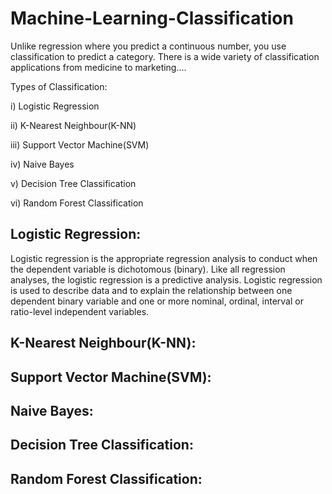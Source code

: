 # Machine-Learning-Classification

Unlike regression where you predict a continuous number, you use classification to predict a category. There is a wide variety of classification applications from medicine to marketing....

Types of Classification:

  i) Logistic Regression

 ii) K-Nearest Neighbour(K-NN)

iii) Support Vector Machine(SVM)

 iv) Naive Bayes

  v) Decision Tree Classification

 vi) Random Forest Classification


## Logistic Regression: 
Logistic regression is the appropriate regression analysis to conduct when the dependent variable is dichotomous (binary).  Like all regression analyses, the logistic regression is a predictive analysis.  Logistic regression is used to describe data and to explain the relationship between one dependent binary variable and one or more nominal, ordinal, interval or ratio-level independent variables.

## K-Nearest Neighbour(K-NN):


## Support Vector Machine(SVM):


## Naive Bayes:


## Decision Tree Classification:


## Random Forest Classification:



